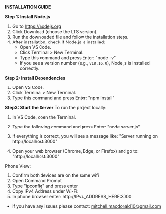 **INSTALLATION GUIDE**

**Step 1: Install Node.js**
1. Go to https://nodejs.org
2. Click Download (choose the LTS version).  
3. Run the downloaded file and follow the installation steps.  
4. After installation, check if Node.js is installed:  
   - Open VS Code.  
   - Click Terminal > New Terminal.
   - Type this command and press Enter:
       "node -v"
   - If you see a version number (e.g., `v18.16.0`), Node.js is installed correctly.  


**Step 2: Install Dependencies**
1. Open VS Code.  
2. Click Terminal > New Terminal.  
3. Type this command and press Enter:
   "npm install"


**Step3: Start the Server**
To run the project locally:  
1. In VS Code, open the Terminal.  
2. Type the following command and press Enter:
   "node server.js"
   
4. If everything is correct, you will see a message like:
   "Server running on http://localhost:3000"
   
6. Open your web browser (Chrome, Edge, or Firefox) and go to:  
   "http://localhost:3000"

Phone View: 
  1. Confirm both devices are on the same wifi
  2. Open Command Prompt
  3. Type "ipconfig" and press enter
  4. Copy IPv4 Address under Wi-Fi:
  5. In phone browser enter: http://IPv4_ADDRESS_HERE:3000


- if you have any issues please contact: mitchell.macdonald10@gmail.com



